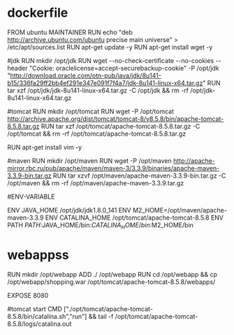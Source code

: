 # dockerfile

FROM ubuntu
MAINTAINER 
RUN echo "deb http://archive.ubuntu.com/ubuntu precise main universe" > /etc/apt/sources.list
RUN apt-get update -y
RUN apt-get install wget -y

#jdk
RUN mkdir /opt/jdk
RUN wget --no-check-certificate --no-cookies --header "Cookie: oraclelicense=accept-securebackup-cookie"  -P /opt/jdk "http://download.oracle.com/otn-pub/java/jdk/8u141-b15/336fa29ff2bb4ef291e347e091f7f4a7/jdk-8u141-linux-x64.tar.gz"
RUN tar xzf /opt/jdk/jdk-8u141-linux-x64.tar.gz -C /opt/jdk && rm -rf /opt/jdk-8u141-linux-x64.tar.gz

#tomcat
RUN mkdir /opt/tomcat
RUN wget -P  /opt/tomcat http://archive.apache.org/dist/tomcat/tomcat-8/v8.5.8/bin/apache-tomcat-8.5.8.tar.gz
RUN tar xzf /opt/tomcat/apache-tomcat-8.5.8.tar.gz -C /opt/tomcat && rm -rf /opt/tomcat/apache-tomcat-8.5.8.tar.gz

RUN apt-get install vim -y

#maven
RUN mkdir /opt/maven
RUN wget -P /opt/maven http://apache-mirror.rbc.ru/pub/apache/maven/maven-3/3.3.9/binaries/apache-maven-3.3.9-bin.tar.gz
RUN tar xzvf /opt/maven/apache-maven-3.3.9-bin.tar.gz -C /opt/maven && rm -rf /opt/maven/apache-maven-3.3.9.tar.gz


#ENV-VARIABLE

ENV JAVA_HOME /opt/jdk/jdk1.8.0_141
ENV M2_HOME=/opt/maven/apache-maven-3.3.9
ENV CATALINA_HOME /opt/tomcat/apache-tomcat-8.5.8
ENV PATH $PATH:$JAVA_HOME/bin:$CATALINA_HOME/bin:$M2_HOME/bin


# webappss
RUN mkdir /opt/webapp
ADD ./  /opt/webapp
RUN cd  /opt/webapp  && cp /opt/webapp/shopping.war /opt/tomcat/apache-tomcat-8.5.8/webapps/


EXPOSE 8080

#tomcat start
CMD ["./opt/tomcat/apache-tomcat-8.5.8/bin/catalina.sh","run"] && tail -f /opt/tomcat/apache-tomcat-8.5.8/logs/catalina.out 

